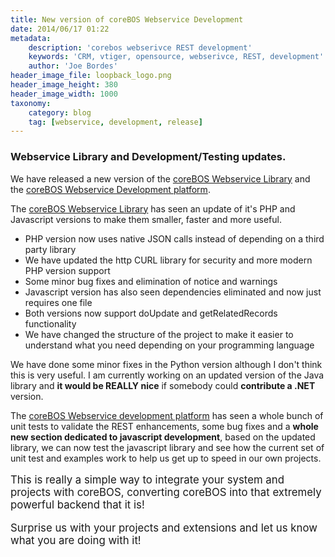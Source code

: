 ```yaml
---
title: New version of coreBOS Webservice Development
date: 2014/06/17 01:22
metadata:
    description: 'corebos webserivce REST development'
    keywords: 'CRM, vtiger, opensource, webserivce, REST, development'
    author: 'Joe Bordes'
header_image_file: loopback_logo.png
header_image_height: 380
header_image_width: 1000
taxonomy:
    category: blog
    tag: [webservice, development, release]
---
```


### Webservice Library and Development/Testing updates.

We have released a new version of the [coreBOS Webservice Library](https://github.com/tsolucio/coreBOSwsLibrary) and the [coreBOS Webservice Development platform](https://github.com/tsolucio/coreBOSwsDevelopment).

The [coreBOS Webservice Library](https://github.com/tsolucio/coreBOSwsLibrary) has seen an update of it's PHP and Javascript versions to make them smaller, faster and more useful.

 * PHP version now uses native JSON calls instead of depending on a third party library
 * We have updated the http CURL library for security and more modern PHP version support
 * Some minor bug fixes and elimination of notice and warnings
 * Javascript version has also seen dependencies eliminated and now just requires one file
 * Both versions now support doUpdate and getRelatedRecords functionality
 * We have changed the structure of the project to make it easier to understand what you need depending on your programming language

We have done some minor fixes in the Python version although I don't think this is very useful. I am currently working on an updated version of the Java library and **it would be REALLY nice** if somebody could **contribute a .NET** version.

The [coreBOS Webservice development platform](https://github.com/tsolucio/coreBOSwsDevelopment) has seen a whole bunch of unit tests to validate the REST enhancements, some bug fixes and a **whole new section dedicated to javascript development**, based on the updated library, we can now test the javascript library and see how the current set of unit test and examples work to help us get up to speed in our own projects.

<p style="font-size:larger">This is really a simple way to integrate your system and projects with coreBOS, converting coreBOS into that extremely powerful backend that it is!</p>

<p style="font-size:larger">Surprise us with your projects and extensions and let us know what you are doing with it!</p>